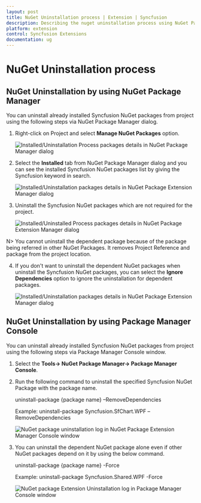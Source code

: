 ```yaml
---
layout: post
title: NuGet Uninstallation process | Extension | Syncfusion
description: Describing the nuget uninstallation process using NuGet Package Manager dialog and Package Manager console window
platform: extension
control: Syncfusion Extensions
documentation: ug
---
```


# NuGet Uninstallation process


## NuGet Uninstallation by using NuGet Package Manager

You can uninstall already installed Syncfusion NuGet packages from project using the following steps via NuGet Package Manager dialog.

1. Right-click on Project and select **Manage NuGet Packages** option. 

   ![Installed/Uninstallation Process packages details in NuGet Package Manager dialog](nuget-package-extension-uninstallation-process-package-details.png)
   
2. Select the **Installed** tab from NuGet Package Manager dialog and you can see the installed Syncfusion NuGet packages list by giving the Syncfusion keyword in search.

   ![Installed/Uninstallation packages details in NuGet Package Extension Manager dialog](nuget-package-extension-uninstallation-process-details-dialog.png)

3. Uninstall the Syncfusion NuGet packages which are not required for the project. 

   ![Installed/Uninstalled Process packages details in NuGet Package Extension Manager dialog](nuget-uninstallation-process_images/nuget-package-extension-uninstallation-process-manager-dialog.png)

N> You cannot uninstall the dependent package because of the package being referred in other NuGet Packages. It removes Project Reference and package from the project location.

4. If you don't want to uninstall the dependent NuGet packages when uninstall the Syncfusion NuGet packages, you can select the **Ignore Dependencies** option to ignore the uninstallation for dependent packages.

   ![Installed/Uninstallation packages details in NuGet Package Extension Manager dialog](nuget-uninstallation-process_images/nuget-package-extension-uninstallation-process-manager-dialog-details.png)

## NuGet Uninstallation by using Package Manager Console

You can uninstall already installed Syncfusion NuGet packages from project using the following steps via Package Manager Console window.

1. Select the **Tools-> NuGet Package Manager-> Package Manager Console**.

2. Run the following command to uninstall the specified Syncfusion NuGet Package with the package name. 

   uninstall-package {package name} –RemoveDependencies

   Example: uninstall-package Syncfusion.SfChart.WPF –RemoveDependencies
      
   ![NuGet package uninstallation log in NuGet Package Extension Manager Console window](nuget-package-extension-uninstallation-process-console-window.png)

3. You can uninstall the dependent NuGet package alone even if other NuGet packages depend on it by using the below command.

   uninstall-package {package name} -Force

   Example: uninstall-package Syncfusion.Shared.WPF -Force

   ![NuGet package Extension Uninstallation log in Package Manager Console window](nuget-package-extension-uninstallation-process-log.png)   
